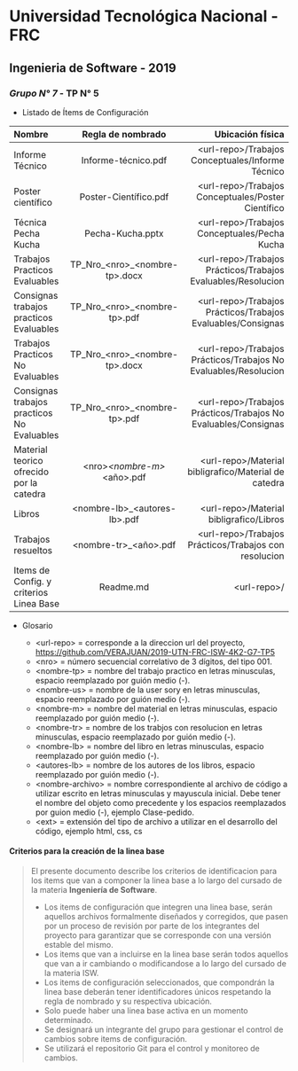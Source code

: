 # Universidad Tecnológica Nacional - FRC
## Ingenieria de Software - 2019
### *Grupo N° 7* - TP N° 5

* Listado de Ítems de Configuración

| Nombre  | Regla de nombrado  | Ubicación física |
| :------------ |:---------------:| -----:|
| Informe Técnico | Informe-técnico.pdf | \<url-repo\>/Trabajos Conceptuales/Informe Técnico |
| Poster científico | Poster-Científico.pdf | \<url-repo\>/Trabajos Conceptuales/Poster Científico |
| Técnica Pecha Kucha | Pecha-Kucha.pptx | \<url-repo\>/Trabajos Conceptuales/Pecha Kucha |
| Trabajos Practicos Evaluables| TP_Nro_\<nro\>_\<nombre-tp\>.docx | \<url-repo\>/Trabajos Prácticos/Trabajos Evaluables/Resolucion |
| Consignas trabajos practicos Evaluables| TP_Nro_\<nro\>_\<nombre-tp\>.pdf | \<url-repo\>/Trabajos Prácticos/Trabajos Evaluables/Consignas |
| Trabajos Practicos No Evaluables| TP_Nro_\<nro\>_\<nombre-tp\>.docx | \<url-repo\>/Trabajos Prácticos/Trabajos No Evaluables/Resolucion |
| Consignas trabajos practicos No Evaluables| TP_Nro_\<nro\>_\<nombre-tp\>.pdf | \<url-repo\>/Trabajos Prácticos/Trabajos No Evaluables/Consignas |
| Material teorico ofrecido por la catedra | <nro\>_<nombre-m\>_<año\>.pdf | \<url-repo\>/Material bibligrafico/Material de catedra |
| Libros | \<nombre-lb\>_<autores-lb\>.pdf | \<url-repo\>/Material bibligrafico/Libros |
| Trabajos resueltos | <nombre-tr\>_<año\>.pdf | \<url-repo\>/Trabajos Prácticos/Trabajos con resolucion |
| Items de Config. y criterios Linea Base | Readme.md | \<url-repo\>/ |


* Glosario

    * \<url-repo\> = corresponde a la direccion url del proyecto, https://github.com/VERAJUAN/2019-UTN-FRC-ISW-4K2-G7-TP5
    * \<nro\> = número secuencial correlativo de 3 dígitos, del tipo 001.
    * \<nombre-tp\> = nombre del trabajo practico en letras minusculas, espacio reemplazado por guión medio (-).
    * \<nombre-us\> = nombre de la user sory en letras minusculas, espacio reemplazado por guión medio (-).
	* \<nombre-m\> = nombre del material en letras minusculas, espacio reemplazado por guión medio (-).
	* \<nombre-tr\> = nombre de los trabjos con resolucion en letras minusculas, espacio reemplazado por guión medio (-).
	* \<nombre-lb\> = nombre del libro en letras minusculas, espacio reemplazado por guión medio (-).
	* \<autores-lb\> = nombre de los autores de los libros, espacio reemplazado por guión medio (-).
    * \<nombre-archivo\> = nombre correspondiente al archivo de código a utilizar escrito en letras minusculas y mayuscula inicial. Debe tener el nombre del objeto como precedente y los espacios reemplazados por guion medio (-), ejemplo Clase-pedido.
    * \<ext\> = extensión del tipo de archivo a utilizar en el desarrollo del código, ejemplo html, css, cs


#### Criterios para la creación de la linea base

>El presente documento describe los criterios de identificacion para los items que van a componer la linea base a lo largo del cursado de la materia **Ingeniería de Software**.
>
>* Los items de configuración que integren una linea base, serán aquellos archivos formalmente diseñados y corregidos, que pasen por un proceso de revisión por parte de los integrantes del proyecto para garantizar que se corresponde con una versión estable del mismo.
>* Los items que van a incluirse en la linea base serán todos aquellos que van a ir cambiando o modificandose a lo largo del cursado de la materia ISW.
>* Los items de configuración seleccionados, que compondrán la linea base deberán tener identificadores únicos respetando la regla de nombrado y su respectiva ubicación.
>* Solo puede haber una linea base activa en un momento determinado.
>* Se designará un integrante del grupo para gestionar el control de cambios sobre items de configuración.
>* Se utilizará el repositorio Git para el control y monitoreo de cambios.
	
